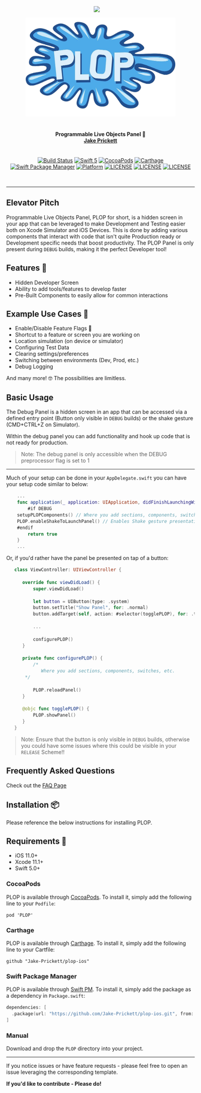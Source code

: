 
<img src="https://github.com/Jake-Prickett/plop-ios/blob/master/Documentation/Images/PLOP_Demo.gif?raw=true" width="270" align="right">

</br>

<p align="center">
<img src="https://raw.githubusercontent.com/Jake-Prickett/plop-ios/master/Documentation/Images/logo_image.png" width="400">

<H4 align="center">
<br>
Programmable Live Objects Panel 📱
<br><a href="https://github.com/Jake-Prickett">Jake Prickett</a>
</H4>
</p>

<p align="center">
<br>
<a href="https://travis-ci.org/Jake-Prickett/plop-ios"><img alt="Build Status" src="https://travis-ci.org/Jake-Prickett/plop-ios.svg?branch=master"/></a>
<a href="https://developer.apple.com/swift"><img alt="Swift 5" src="https://img.shields.io/badge/language-Swift_5-orange.svg"/></a>
<a href="https://cocoapods.org/pods/PLOP"><img alt="CocoaPods" src="https://img.shields.io/cocoapods/v/PLOP.svg"/></a>
<a href="https://github.com/Carthage/Carthage"><img alt="Carthage" src="https://img.shields.io/badge/carthage-compatible-4BC51D.svg?style=flat)"/></a>
<a href="https://swift.org/package-manager"><img alt="Swift Package Manager" src="https://img.shields.io/badge/swift pm-compatible-yellow.svg"/></a>
<a href="https://cocoapods.org/pods/PLOP"><img alt="Platform" src="https://img.shields.io/cocoapods/p/PLOP.svg"/></a>
<a href="https://github.com/Jake-Prickett/plop-ios/blob/master/LICENSE"><img alt="LICENSE" src="https://img.shields.io/cocoapods/l/PLOP"></a>
<a href="https://cocoapods.org/pods/PLOP"><img alt="LICENSE" src="https://img.shields.io/github/release-date/Jake-Prickett/plop-ios"></a>
<a href="https://cocoapods.org/pods/PLOP"><img alt="LICENSE" src="https://img.shields.io/github/last-commit/Jake-Prickett/plop-ios?style=plastic"></a>
</p>
</br>

---

## Elevator Pitch 

Programmable Live Objects Panel, PLOP for short, is a hidden screen in your app that can be leveraged to make Development and Testing easier both on Xcode Simulator and iOS Devices. This is done by adding various components that interact with code that isn't quite Production ready or Development specific needs that boost productivity. The PLOP Panel is only present during `DEBUG` builds, making it the perfect Developer tool!

## Features 🎁

* Hidden Developer Screen
* Ability to add tools/features to develop faster
* Pre-Built Components to easily allow for common interactions

## Example Use Cases 📱

* Enable/Disable Feature Flags 🚩
* Shortcut to a feature or screen you are working on
* Location simulation (on device or simulator)
* Configuring Test Data
* Clearing settings/preferences
* Switching between environments (Dev, Prod, etc.)
* Debug Logging

And many more! 🤓 The possibilities are limitless.

## Basic Usage
The Debug Panel is a hidden screen in an app that can be accessed via a defined entry point (Button only visible in `DEBUG` builds) or the shake gesture (CMD+CTRL+Z on Simulator).

Within the debug panel you can add functionality and hook up code that is not ready for production. 

> Note: The debug panel is only accessible when the DEBUG preprocessor flag is set to 1

---

Much of your setup can be done in your `AppDelegate.swift` you can have your setup code similar to below:

```swift
    ...
    func application(_ application: UIApplication, didFinishLaunchingWithOptions launchOptions: [UIApplication.LaunchOptionsKey: Any]?) -> Bool {
        #if DEBUG
	setupPLOPComponents() // Where you add sections, components, switches, etc.
	PLOP.enableShakeToLaunchPanel() // Enables Shake gesture presentation
	#endif
        return true
    }
    ...
```

Or, if you'd rather have the panel be presented on tap of a button:

```swift
   class ViewController: UIViewController {

      override func viewDidLoad() {
          super.viewDidLoad()

          let button = UIButton(type: .system)
          button.setTitle("Show Panel", for: .normal)
          button.addTarget(self, action: #selector(togglePLOP), for: .touchUpInside)

          ... 

          configurePLOP()
      }

      private func configurePLOP() {
          /*
    	     Where you add sections, components, switches, etc.
  	   */

          PLOP.reloadPanel()
      }

      @objc func togglePLOP() {
          PLOP.showPanel()
      }
   }  
```

> Note: Ensure that the button is only visible in `DEBUG` builds, otherwise you could have some issues where this could be visible in your `RELEASE` Scheme!!

## Frequently Asked Questions

Check out the [FAQ Page](https://github.com/Jake-Prickett/plop-ios/blob/master/Documentation/FAQ.md>)

## Installation 📦

Please reference the below instructions for installing PLOP.

## Requirements 📝
* iOS 11.0+
* Xcode 11.1+
* Swift 5.0+

### CocoaPods
PLOP is available through [CocoaPods](<https://cocoapods.org/>). To install it, simply add the following line to your `Podfile`:

	pod 'PLOP'

### Carthage

PLOP is available through [Carthage](<https://github.com/Carthage/Carthage>). To install it, simply add the following line to your Cartfile:

	github "Jake-Prickett/plop-ios"

### Swift Package Manager
PLOP is available through [Swift PM](<https://swift.org/package-manager/>). To install it, simply add the package as a dependency in `Package.swift`:

```swift
dependencies: [
  .package(url: "https://github.com/Jake-Prickett/plop-ios.git", from: "1.0.0"),
]
```

### Manual
Download and drop the `PLOP` directory into your project.

---

If you notice issues or have feature requests - please feel free to open an issue leveraging the corresponding template. 

**If you'd like to contribute - Please do!**
